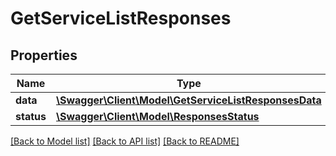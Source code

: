 # GetServiceListResponses

## Properties
Name | Type | Description | Notes
------------ | ------------- | ------------- | -------------
**data** | [**\Swagger\Client\Model\GetServiceListResponsesData**](GetServiceListResponsesData.md) |  | 
**status** | [**\Swagger\Client\Model\ResponsesStatus**](ResponsesStatus.md) |  | 

[[Back to Model list]](../README.md#documentation-for-models) [[Back to API list]](../README.md#documentation-for-api-endpoints) [[Back to README]](../README.md)


